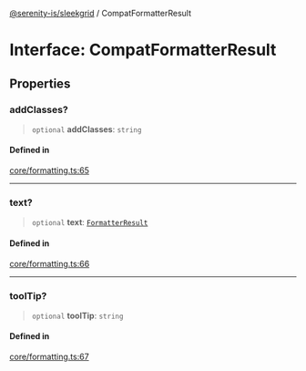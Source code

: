 [@serenity-is/sleekgrid](../README.md) / CompatFormatterResult

# Interface: CompatFormatterResult

## Properties

### addClasses?

> `optional` **addClasses**: `string`

#### Defined in

[core/formatting.ts:65](https://github.com/serenity-is/sleekgrid/blob/master/src/core/formatting.ts#L65)

***

### text?

> `optional` **text**: [`FormatterResult`](../type-aliases/FormatterResult.md)

#### Defined in

[core/formatting.ts:66](https://github.com/serenity-is/sleekgrid/blob/master/src/core/formatting.ts#L66)

***

### toolTip?

> `optional` **toolTip**: `string`

#### Defined in

[core/formatting.ts:67](https://github.com/serenity-is/sleekgrid/blob/master/src/core/formatting.ts#L67)
